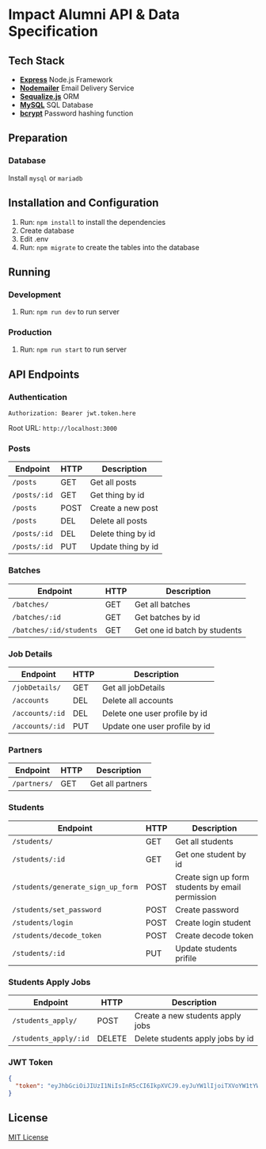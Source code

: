 # Impact Alumni API & Data Specification

## Tech Stack

- [**Express**](https://expressjs.com/) Node.js Framework
- [**Nodemailer**](https://nodemailer.com//) Email Delivery Service
- [**Sequalize.js**](https://http://docs.sequelizejs.com//) ORM
- [**MySQL**](https://www.mysql.com/) SQL Database
- [**bcrypt**](https://github.com/kelektiv/node.bcrypt.js) Password hashing function

## Preparation

### Database

Install `mysql` or `mariadb`

## Installation and Configuration

1. Run: `npm install` to install the dependencies
2. Create database
3. Edit .env
4. Run: `npm migrate` to create the tables into the database

## Running

### Development

1. Run: `npm run dev` to run server

### Production

1. Run: `npm run start` to run server

## API Endpoints

### Authentication

`Authorization: Bearer jwt.token.here`

Root URL: `http://localhost:3000`

### Posts

| Endpoint     | HTTP | Description        |
| ------------ | ---- | ------------------ |
| `/posts`     | GET  | Get all posts      |
| `/posts/:id` | GET  | Get thing by id    |
| `/posts`     | POST | Create a new post  |
| `/posts`     | DEL  | Delete all posts   |
| `/posts/:id` | DEL  | Delete thing by id |
| `/posts/:id` | PUT  | Update thing by id |

### Batches

| Endpoint                | HTTP | Description                  |
| ----------------------- | ---- | ---------------------------- |
| `/batches/`             | GET  | Get all batches              |
| `/batches/:id`          | GET  | Get batches by id            |
| `/batches/:id/students` | GET  | Get one id batch by students |

### Job Details

| Endpoint        | HTTP | Description                   |
| --------------- | ---- | ----------------------------- |
| `/jobDetails/`  | GET  | Get all jobDetails            |
| `/accounts`     | DEL  | Delete all accounts           |
| `/accounts/:id` | DEL  | Delete one user profile by id |
| `/accounts/:id` | PUT  | Update one user profile by id |

### Partners

| Endpoint     | HTTP | Description      |
| ------------ | ---- | ---------------- |
| `/partners/` | GET  | Get all partners |

### Students

| Endpoint                          | HTTP | Description                                      |
| --------------------------------- | ---- | ------------------------------------------------ |
| `/students/`                      | GET  | Get all students                                 |
| `/students/:id`                   | GET  | Get one student by id                            |
| `/students/generate_sign_up_form` | POST | Create sign up form students by email permission |
| `/students/set_password`          | POST | Create password                                  |
| `/students/login`                 | POST | Create login student                             |
| `/students/decode_token`          | POST | Create decode token                              |
| `/students/:id`                   | PUT  | Update students prifile                          |

### Students Apply Jobs

| Endpoint              | HTTP   | Description                      |
| --------------------- | ------ | -------------------------------- |
| `/students_apply/`    | POST   | Create a new students apply jobs |
| `/students_apply/:id` | DELETE | Delete students apply jobs by id |

### JWT Token

```JSON
{
  "token": "eyJhbGciOiJIUzI1NiIsInR5cCI6IkpXVCJ9.eyJuYW1lIjoiTXVoYW1tYWQgSGFla2FsIiwiZW1haWwiOiI5M2hhZWthbEBnbWFpbC5jb20iLCJpYXQiOjE1MzcwMDUyNzIsImV4cCI6MTUzNzA5MTY3Mn0.hi93OeGo4qiBlthbZIU8s-dMIek9VNilby-tax65UQ4"
}
```

## License

[MIT License](./LICENSE)
